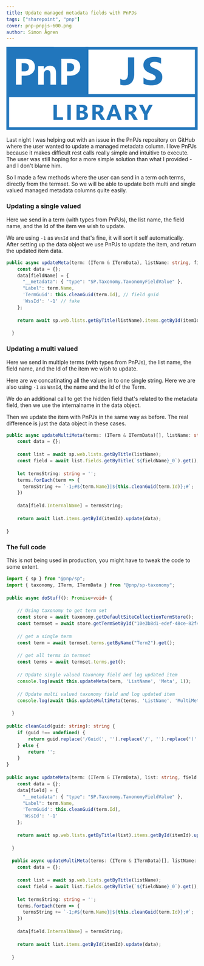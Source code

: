 ```yaml
---
title: Update managed metadata fields with PnPJs 
tags: ["sharepoint", "pnp"]
cover: pnp-pnpjs-600.png
author: Simon Ågren
---
```


![](./pnp-pnpjs-600.png)

Last night I was helping out with an issue in the PnPJs repository on GitHub where the user wanted to update a managed metadata column. I love PnPJs because it makes difficult rest calls really simple and intuitive to execute. The user was still hoping for a more simple solution than what I provided - and I don't blame him.


So I made a few methods where the user can send in a term och terms, directly from the termset. So we will be able to update both multi and single valued managed metadata columns quite easily.

### Updating a single valued 
Here we send in a term (with types from PnPJs), the list name, the field name, and the Id of the item we wish to update.

We are using `-1` as `WssId` and that's fine, it will sort it self automatically. After setting up the data object we use PnPJs to update the item, and return the updated item data.

```typescript
public async updateMeta(term: (ITerm & ITermData), listName: string, fieldName: string, itemId: number): Promise<any> {
    const data = {};
    data[fieldName] = {
      "__metadata": { "type": "SP.Taxonomy.TaxonomyFieldValue" },
      "Label": term.Name,
      'TermGuid': this.cleanGuid(term.Id), // field guid
      'WssId': '-1' // fake
    };

    return await sp.web.lists.getByTitle(listName).items.getById(itemId).update(data);

  }
```

### Updating a multi valued 
Here we send in multiple terms (with types from PnPJs), the list name, the field name, and the Id of the item we wish to update.

Here are we concatinating all the values in to one single string. Here we are also using `-1` as `WssId`, the name and the Id of the Term. 

We do an additional call to get the hidden field that's related to the metadata field, then we use the internalname in the data object.

Then we update the item with PnPJs in the same way as before. The real difference is just the data object in these cases.

```typescript
public async updateMultiMeta(terms: (ITerm & ITermData)[], listName: string, fieldName: string, itemId: number): Promise<any> {
    const data = {};

    const list = await sp.web.lists.getByTitle(listName);
    const field = await list.fields.getByTitle(`${fieldName}_0`).get();

    let termsString: string = '';
    terms.forEach(term => {
      termsString += `-1;#${term.Name}|${this.cleanGuid(term.Id)};#`;
    })

    data[field.InternalName] = termsString;

    return await list.items.getById(itemId).update(data);

}
  ```


### The full code
This is not being used in production, you might have to tweak the code to some extent.


```typescript
import { sp } from "@pnp/sp";
import { taxonomy, ITerm, ITermData } from "@pnp/sp-taxonomy";

public async doStuff(): Promise<void> {

    // Using taxonomy to get term set
    const store = await taxonomy.getDefaultSiteCollectionTermStore();
    const termset = await store.getTermSetById("10e3b8d1-edef-48ce-82f4-d184c5cd49b2");
    
    // get a single term
    const term = await termset.terms.getByName("Term2").get();

    // get all terms in termset
    const terms = await termset.terms.get();

    // Update single valued taxonomy field and log updated item
    console.log(await this.updateMeta(term, 'ListName', 'Meta', 1));
    
    // Update multi valued taxonomy field and log updated item
    console.log(await this.updateMultiMeta(terms, 'ListName', 'MultiMeta', 1));

  }

public cleanGuid(guid: string): string {
    if (guid !== undefined) {
        return guid.replace('/Guid(', '').replace('/', '').replace(')', '');
    } else {
        return '';
    }
}

public async updateMeta(term: (ITerm & ITermData), list: string, field: string, itemId: number): Promise<any> {
    const data = {};
    data[field] = {
      "__metadata": { "type": "SP.Taxonomy.TaxonomyFieldValue" },
      "Label": term.Name,
      'TermGuid': this.cleanGuid(term.Id),
      'WssId': '-1'
    };

    return await sp.web.lists.getByTitle(list).items.getById(itemId).update(data);

  }

  public async updateMultiMeta(terms: (ITerm & ITermData)[], listName: string, fieldName: string, itemId: number): Promise<any> {
    const data = {};

    const list = await sp.web.lists.getByTitle(listName);
    const field = await list.fields.getByTitle(`${fieldName}_0`).get();

    let termsString: string = '';
    terms.forEach(term => {
      termsString += `-1;#${term.Name}|${this.cleanGuid(term.Id)};#`;
    })

    data[field.InternalName] = termsString;

    return await list.items.getById(itemId).update(data);

  }
  ```